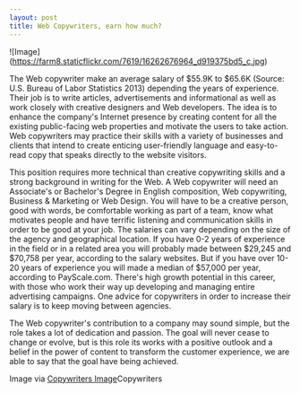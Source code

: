 ```yaml
---
layout: post
title: Web Copywriters, earn how much?
---
```


![Image] (https://farm8.staticflickr.com/7619/16262676964_d919375bd5_c.jpg)


The Web copywriter make an average salary of $55.9K to $65.6K (Source: U.S. Bureau of Labor Statistics 2013) depending the years of experience. Their job is to write articles, advertisements and informational as well as work closely with creative designers and Web developers. The idea is to enhance the company's Internet presence by creating content for all the existing public-facing web properties and motivate the users to take action. Web copywriters may practice their skills with a variety of businesses and clients that intend to create enticing user-friendly language and easy-to-read copy that speaks directly to the website visitors.

This position requires more technical than creative copywriting skills and a strong background in writing for the Web. A Web copywriter will need an Associate's or Bachelor's Degree in English composition, Web copywriting, Business & Marketing or Web Design. You will have to be a creative person, good with words, be comfortable working as part of a team, know what motivates people and have terrific listening and communication skills in order to be good at your job. The salaries can vary depending on the size of the agency and geographical location. If you have 0-2 years of experience in the field or in a related area you will probably made between $29,245 and $70,758 per year, according to the salary websites. But if you have over 10-20 years of experience  you will made a median of $57,000 per year, according to PayScale.com. There's high growth potential in this career, with those who work their way up developing and managing entire advertising campaigns. One advice for copywriters in order to increase their salary is to keep moving between agencies.

The Web copywriter's contribution to a company may sound simple, but the role takes a lot of dedication and passion. The goal will never cease to change or evolve, but is this role its works with a positive outlook  and a belief in the power of content to transform the customer experience, we are able to say that the goal have being achieved.

 
Image via [Copywriters Image](http://www.sozocopywriting.com/wp-content/uploads/2012/03/copywriter-typing-documents.jpg)Copywriters
